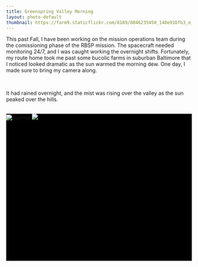 ```yaml
---
title: Greenspring Valley Morning
layout: photo-default
thumbnail: https://farm9.staticflickr.com/8169/8046235450_148e91bfb3_o_d.jpg 
---
```


This past Fall, I have been working on the mission operations team during the comissioning phase of the RBSP mission.
The spacecraft needed monitoring 24/7, and I was caught working the overnight shifts.
Fortunately, my route home took me past some bucolic farms in suburban Baltimore that I noticed looked dramatic as the sun warmed the morning dew.
One day, I made sure to bring my camera along.

<br />

It had rained overnight, and the mist was rising over the valley as the sun peaked over the hills.

<br />

<style>
    .galleria{ width: 100%; height: 400px; background: #000 }
</style>

<div class="galleria">
    <img src="https://farm9.staticflickr.com/8169/8046235450_148e91bfb3_o_d.jpg" title="Sunrise">
    <img src="https://farm9.staticflickr.com/8310/8046234214_cdf66030ff_o_d.jpg">
</div>

<script>
    Galleria.loadTheme('/javascripts/galleria-themes/classic/galleria.classic.js');
    Galleria.configure({
        lightbox: true
    });
    Galleria.run('.galleria');
</script>
